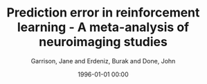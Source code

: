 ---
layout: post
title: Prediction error in reinforcement learning - A meta-analysis of neuroimaging studies

date: 1996-01-01 00:00
author: Garrison, Jane and Erdeniz, Burak and Done, John
tags: ["actor-critic","habenula","prediction error","punishment","reinforcement learning","reward","striatum"]
journal: Neuroscience and Biobehavioral Reviews

link: https://doi.org/10.1016/j.neubiorev.2013.03.023

year: 2013
---